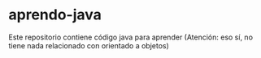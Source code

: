 # aprendo-java
Este repositorio contiene código java para aprender (Atención: eso sí, no tiene nada relacionado con orientado a objetos) 
